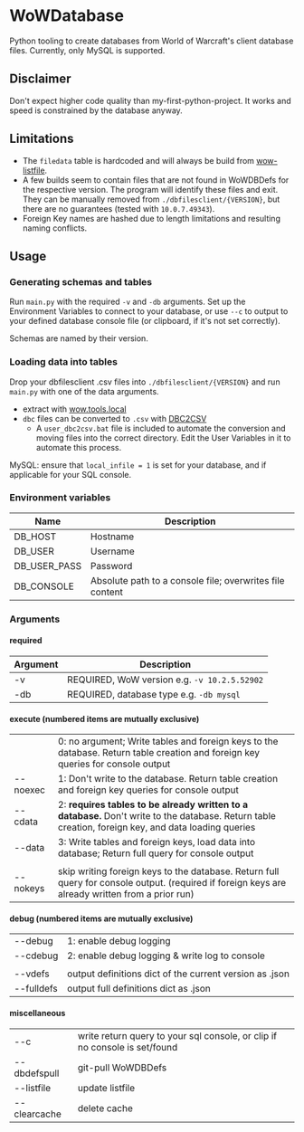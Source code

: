 # WoWDatabase
Python tooling to create databases from World of Warcraft's client database files. Currently, only MySQL is supported.

## Disclaimer
Don't expect higher code quality than my-first-python-project. It works and speed is constrained by the database anyway.

## Limitations
- The `filedata` table is hardcoded and will always be build from [wow-listfile](https://github.com/wowdev/wow-listfile).
- A few builds seem to contain files that are not found in WoWDBDefs for the respective version. The program will identify these files and exit. They can be manually removed from `./dbfilesclient/{VERSION}`, but there are no guarantees (tested with `10.0.7.49343`).
- Foreign Key names are hashed due to length limitations and resulting naming conflicts. 

## Usage
### Generating schemas and tables
Run `main.py` with the required `-v` and `-db` arguments. Set up the Environment Variables to connect to your database, 
or use `--c` to output to your defined database console file (or clipboard, if it's not set correctly).

Schemas are named by their version.

### Loading data into tables
Drop your dbfilesclient .csv files into `./dbfilesclient/{VERSION}` and run `main.py` with one of the data arguments.
- extract with [wow.tools.local](https://github.com/Marlamin/wow.tools.local)
- `dbc` files can be converted to `.csv` with [DBC2CSV](https://github.com/Marlamin/DBC2CSV)
    - A `user_dbc2csv.bat` file is included to automate the conversion and moving files into the correct directory. Edit the User Variables in it to automate this process. 
  
MySQL: ensure that `local_infile = 1` is set for your database, and if applicable for your SQL console.
### Environment variables
| Name         | Description                                              |
|--------------|----------------------------------------------------------|
| DB_HOST      | Hostname                                                 |
| DB_USER      | Username                                                 |
| DB_USER_PASS | Password                                                 |
| DB_CONSOLE   | Absolute path to a console file; overwrites file content |

### Arguments
#### required
| Argument     | Description                                                                |
|--------------|----------------------------------------------------------------------------|
| -v           | REQUIRED, WoW version e.g. `-v 10.2.5.52902`                               |
| -db          | REQUIRED, database type e.g. `-db mysql`                                   |
#### execute (numbered items are mutually exclusive)
|          |                                                                                                                                                       |
|----------|-------------------------------------------------------------------------------------------------------------------------------------------------------|
|          | 0: no argument; Write tables and foreign keys to the database. Return table creation and foreign key queries for console output                                                                                       |
| --noexec | 1: Don't write to the database. Return table creation and foreign key queries for console output                                                      |
| --cdata  | 2: **requires tables to be already written to a database.** Don't write to the database. Return table creation, foreign key, and data loading queries |
| --data   | 3: Write tables and foreign keys, load data into database; Return full query for console output                                                       |
|          |                                                                                                                                                       |
| --nokeys | skip writing foreign keys to the database. Return full query for console output. (required if foreign keys are already written from a prior run)      |
#### debug (numbered items are mutually exclusive)
|            |                                                         |
|------------|---------------------------------------------------------|
| --debug    | 1: enable debug logging                                 |
| --cdebug   | 2: enable debug logging & write log to console          |
|            |                                                         |
| --vdefs    | output definitions dict of the current version as .json |
| --fulldefs | output full definitions dict as .json                   |
#### miscellaneous
|              |                                                                            |
|--------------|----------------------------------------------------------------------------|
| --c          | write return query to your sql console, or clip if no console is set/found |
| --dbdefspull | git-pull WoWDBDefs                                                         |
| --listfile   | update listfile                                                            |
| --clearcache | delete cache                                                               |

